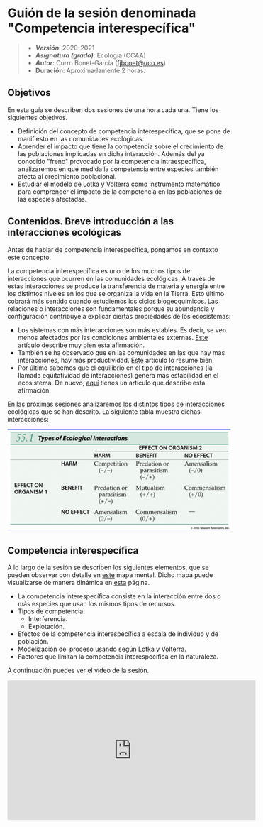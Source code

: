 # Guión de la sesión denominada "Competencia interespecífica"


> + **_Versión_**: 2020-2021
> + **_Asignatura (grado)_**: Ecología (CCAA)
> + **_Autor_**: Curro Bonet-García (fjbonet@uco.es)
> + **Duración**: Aproximadamente 2 horas.



## Objetivos 

En esta guía se describen dos sesiones de una hora cada una. Tiene los siguientes objetivos. 

 + Definición del concepto de competencia interespecífica, que se pone de manifiesto en las comunidades ecológicas.
 + Aprender el impacto que tiene la competencia sobre el crecimiento de las poblaciones implicadas en dicha interacción. Además del ya conocido "freno" provocado por la competencia intraespecífica, analizaremos en qué medida la competencia entre especies también afecta al crecimiento poblacional. 
 + Estudiar el modelo de Lotka y Volterra como instrumento matemático para comprender el impacto de la competencia en las poblaciones de las especies afectadas.

   

 ## Contenidos. Breve introducción a las interacciones ecológicas
Antes de hablar de competencia interespecífica, pongamos en contexto este concepto. 

La competencia interespecífica es uno de los muchos tipos de interacciones que ocurren en las comunidades ecológicas. A través de estas interacciones se produce la transferencia de materia y energía entre los distintos niveles en los que se organiza la vida en la Tierra. Esto último cobrará más sentido cuando estudiemos los ciclos biogeoquímicos. Las relaciones o interacciones son fundamentales porque su abundancia y configuración contribuye a explicar ciertas propiedades de los ecosistemas:

+ Los sistemas con más interacciones son más estables. Es decir, se ven menos afectados por las condiciones ambientales externas. [Este](https://github.com/aprendiendo-cosas/Te_comp_inter_ecologia_ccaa/raw/main/biblio/interacciones_estabilidad_1.pdf) artículo describe muy bien esta afirmación. 
+ También se ha observado que en las comunidades en las que hay más interacciones, hay más productividad. [Este](https://github.com/aprendiendo-cosas/Te_comp_inter_ecologia_ccaa/raw/main/biblio/interacciones_estabilidad_2.pdf) artículo lo resume bien. 
+ Por último sabemos que el equilibrio en el tipo de interacciones (la llamada equitatividad de interacciones) genera más estabilidad en el ecosistema. De nuevo, [aquí](https://github.com/aprendiendo-cosas/Te_comp_inter_ecologia_ccaa/raw/main/biblio/interacciones_estabilidad_3.pdf) tienes un artículo que describe esta afirmación. 

En las próximas sesiones analizaremos los distintos tipos de interacciones ecológicas que se han descrito. La siguiente tabla muestra dichas interacciones:



![interacciones](https://github.com/aprendiendo-cosas/Te_comp_inter_ecologia_ccaa/raw/main/presentacion/images/tipos_interacciones.png)



## Competencia interespecífica 

A lo largo de la sesión se describen los siguientes elementos, que se pueden observar con detalle en [este](https://github.com/aprendiendo-cosas/Te_comp_inter_ecologia_ccaa/raw/main/presentacion/competencia_interespecifica.xmind) mapa mental. Dicho mapa puede visualizarse de manera dinámica en [esta](https://aprendiendo-cosas.github.io/Te_comp_inter_ecologia_ccaa/presentacion/comp_inter.html) página. 

+ La competencia interespecífica consiste en la interacción entre dos o más especies que usan los mismos tipos de recursos.
+ Tipos de competencia:
  + Interferencia.
  + Explotación.
+ Efectos de la competencia interespecífica a escala de individuo y de población.
+ Modelización del proceso usando según Lotka y Volterra.
+ Factores que limitan la competencia interespecífica en la naturaleza.


A continuación puedes ver el vídeo de la sesión.


<iframe width="560" height="315" src="https://www.youtube.com/embed/EB8dz0eWA9A" title="YouTube video player" frameborder="0" allow="accelerometer; autoplay; clipboard-write; encrypted-media; gyroscope; picture-in-picture" allowfullscreen></iframe>